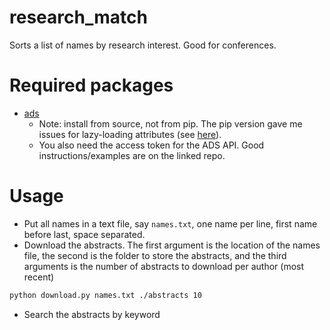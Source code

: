 # research_match
Sorts a list of names by research interest. Good for conferences.

# Required packages
- [ads](https://github.com/andycasey/ads)
    - Note: install from source, not from pip. The pip version gave me issues for lazy-loading attributes (see [here](https://github.com/andycasey/ads/issues/77)).
    - You also need the access token for the ADS API. Good instructions/examples are on the linked repo.
    
# Usage

- Put all names in a text file, say `names.txt`, one name per line, first name before last, space separated.
- Download the abstracts. The first argument is the location of the names file, the second is the folder to store the abstracts, and the third arguments is the number of abstracts to download per author (most recent)
```bash
python download.py names.txt ./abstracts 10
```
- Search the abstracts by keyword
